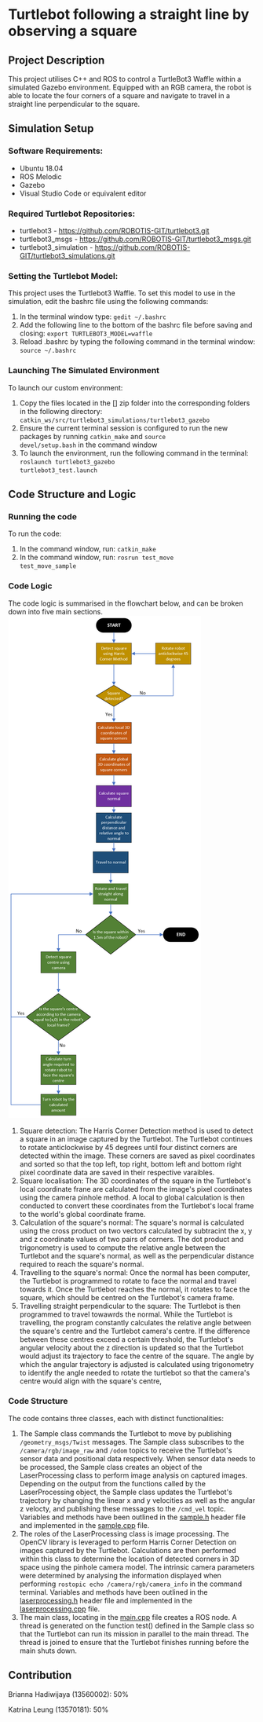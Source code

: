 # Turtlebot following a straight line by observing a square

## Project Description
This project utilises C++ and ROS to control a TurtleBot3 Waffle within a simulated Gazebo environment. Equipped with an RGB camera, the robot is able to locate the four corners of a square and navigate to travel in a straight line perpendicular to the square.


## Simulation Setup

### Software Requirements:
  - Ubuntu 18.04
  - ROS Melodic
  - Gazebo
  - Visual Studio Code or equivalent editor

### Required Turtlebot Repositories:
  - turtlebot3 - https://github.com/ROBOTIS-GIT/turtlebot3.git 
  - turtlebot3_msgs - https://github.com/ROBOTIS-GIT/turtlebot3_msgs.git 
  - turtlebot3_simulation -  https://github.com/ROBOTIS-GIT/turtlebot3_simulations.git

### Setting the Turtlebot Model:
This project uses the Turtlebot3 Waffle. To set this model to use in the simulation, edit the bashrc file using the following commands:
1. In the terminal window type: <code>gedit ~/.bashrc </code>
2. Add the following line to the bottom of the bashrc file before saving and closing: <code>export TURTLEBOT3_MODEL=waffle </code>
3. Reload .bashrc by typing the following command in the terminal window: <code>source ~/.bashrc</code>

### Launching The Simulated Environment
To launch our custom environment:
1. Copy the files located in the [] zip folder into the corresponding folders in the following directory: <code>catkin_ws/src/turtlebot3_simulations/turtlebot3_gazebo</code>
2. Ensure the current terminal session is configured to run the new packages by running <code>catkin_make</code>  and <code>source devel/setup.bash</code> in the command window
3. To launch the environment, run the following command in the terminal: <code>roslaunch turtlebot3_gazebo turtlebot3_test.launch</code>


## Code Structure and Logic
### Running the code
To run the code:
1. In the command window, run: <code>catkin_make</code> 
2. In the command window, run: <code>rosrun test_move test_move_sample</code>

### Code Logic
The code logic is summarised in the flowchart below, and can be broken down into five main sections.
![Local Image](./flowchart.png)

1. Square detection: The Harris Corner Detection method is used to detect a square in an image captured by the Turtlebot. The Turtlebot continues to rotate anticlockwise by 45 degrees until four distinct corners are detected within the image. These corners are saved as pixel coordinates and sorted so that the top left, top right, bottom left and bottom right pixel coordinate data are saved in their respective varaibles.
2. Square localisation: The 3D coordinates of the square in the Turtlebot's local coordinate frane are calculated from the image's pixel coordinates using the camera pinhole method. A local to global calculation is then conducted to convert these coordinates from the Turtlebot's local frame to the world's global coordinate frame.
3. Calculation of the square's normal: The square's normal is calculated using the cross product on two vectors calculated by subtracint the x, y and z coordinate values of two pairs of corners. The dot product and trigonometry is used to compute the relative angle between the Turtlebot and the square's normal, as well as the perpendicular distance required to reach the square's normal.
4. Travelling to the square's normal: Once the normal has been computer, the Turtlebot is programmed to rotate to face the normal and travel towards it. Once the Turtlebot reaches the normal, it rotates to face the square, which should be centred on the Turtlebot's camera frame.
5. Travelling straight perpendicular to the square: The Turtlebot is then programmed to travel towawrds the normal. While the Turtlebot is travelling, the program constantly calculates the relative angle between the square's centre and the Turtlebot camera's centre. If the difference between these centres exceed a certain threshold, the Turtlebot's angular velocity about the z direction is updated so that the Turtlebot would adjust its trajectory to face the centre of the square. The angle by which the angular trajectory is adjusted is calculated using trigonometry to identify the angle needed to rotate the turtlebot so that the camera's centre would align with the square's centre,


### Code Structure
The code contains three classes, each with distinct functionalities:
1. The Sample class commands the Turtlebot to move by publishing <code>/geometry_msgs/Twist</code> messages. The Sample class subscribes to the <code>/camera/rgb/image_raw</code> and <code>/odom</code> topics to receive the Turtlebot's sensor data and positional data respectively. When sensor data needs to be processed, the Sample class creates an object of the LaserProcessing class to perform image analysis on captured images. Depending on the output from the functions called by the LaserProcessing object, the Sample class updates the Turtlebot's trajectory by changing the linear x and y velocities as well as the angular z velocty, and publishing these messages to the <code>/cmd_vel</code> topic. Variables and methods have been outlined in the [sample.h](src/sample.h) header file and implemented in the [sample.cpp](src/sample.cpp) file.
2. The roles of the LaserProcessing class is image processing. The OpenCV library is leveraged to perform Harris Corner Detection on images captured by the Turtlebot. Calculations are then performed within this class to determine the location of detected corners in 3D space using the pinhole camera model. The intrinsic camera parameters were determined by analysing the information displayed when performing <code>rostopic echo /camera/rgb/camera_info</code> in the command terminal. Variables and methods have been outlined in the [laserprocessing.h](src/laserprocessing.h) header file and implemented in the [laserprocessing.cpp](src/laserprocessing.cpp) file.
3. The main class, locating in the [main.cpp](src/main.cpp) file creates a ROS node. A thread is generated on the function test() defined in the Sample class so that the Turtlebot can run its mission in parallel to the main thread. The thread is joined to ensure that the Turtlebot finishes running before the main shuts down.


## Contribution
Brianna Hadiwijaya (13560002): 50%

Katrina Leung (13570181): 50%
